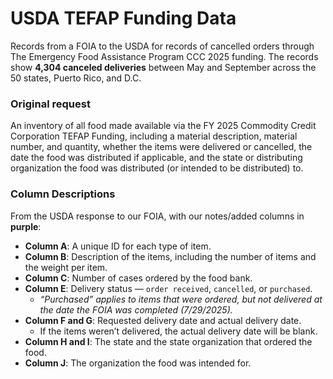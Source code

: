 
# USDA TEFAP Funding Data

Records from a FOIA to the USDA for records of cancelled orders through The Emergency Food Assistance Program CCC 2025 funding. The records show **4,304 canceled deliveries** between May and September across the 50 states, Puerto Rico, and D.C.


### Original request

An inventory of all food made available via the FY 2025 Commodity Credit Corporation TEFAP Funding, including a material description, material number, and quantity, whether the items were delivered or cancelled, the date the food was distributed if applicable, and the state or distributing organization the food was distributed (or intended to be distributed) to.


### Column Descriptions
From the USDA response to our FOIA, with our notes/added columns in **purple**:

- **Column A**: A unique ID for each type of item.
- **Column B**: Description of the items, including the number of items and the weight per item.
- **Column C**: Number of cases ordered by the food bank.
- **Column E**: Delivery status — `order received`, `cancelled`, or `purchased`.
  - *“Purchased” applies to items that were ordered, but not delivered at the date the FOIA was completed (7/29/2025).*
- **Column F and G**: Requested delivery date and actual delivery date.
  - If the items weren’t delivered, the actual delivery date will be blank.
- **Column H and I**: The state and the state organization that ordered the food.
- **Column J**: The organization the food was intended for.
